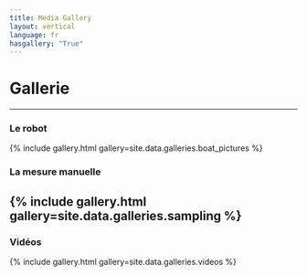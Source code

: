 ```yaml
---
title: Media Gallery
layout: vertical 
language: fr 
hasgallery: "True"
---
```


# Gallerie 
-----

### Le robot
{% include gallery.html gallery=site.data.galleries.boat_pictures %}
### La mesure manuelle 
{% include gallery.html gallery=site.data.galleries.sampling %}
-----

### Vidéos 
{% include gallery.html gallery=site.data.galleries.videos %}



